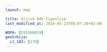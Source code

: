```yaml
---
layout: map

title: Gljive Ade Ciganlije
last_modified_at: 2018-05-23T08:07:28+02:00

WDPA: [555560019]
geoSrbija:
  L1_183: [170]
---
```

